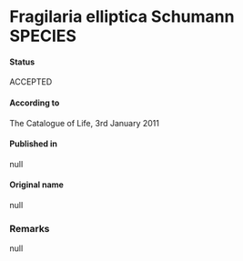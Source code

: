 Fragilaria elliptica Schumann SPECIES
=======

#### Status
ACCEPTED

#### According to
The Catalogue of Life, 3rd January 2011

#### Published in
null

#### Original name
null

### Remarks
null